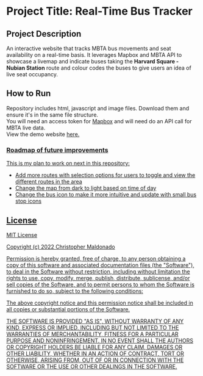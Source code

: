 <h1>Project Title: Real-Time Bus Tracker</h1>

<h2>Project Description</h2>
An interactive website that tracks MBTA bus movements and seat availability on a real-time basis. It leverages Mapbox and MBTA API to showcase a livemap and indicate buses taking the <b>Harvard Square - Nubian Station</b> route and colour codes the buses to give users an idea of live seat occupancy.

<h2>How to Run</h2>
Repository includes html, javascript and image files. Download them and ensure it's in the same file structure.
<br>You will need an access token for <a href="https://www.mapbox.com/">Mapbox</a> and will need do an API call for MBTA live data.
<br>View the demo website <a href="https://jadewee.github.io/projects/maps.html">here.

<h3>Roadmap of future improvements</h3>
  This is my plan to work on next in this repository:
  <ul>
    <li>Add more routes with selection options for users to toggle and view the different routes in the area</li>
    <li>Change the map from dark to light based on time of day</li>
    <li>Change the bus icon to make it more intuitive and update with small bus stop icons</li>
  </ul>

<h2>License</h3>
MIT License

Copyright (c) 2022 Christopher Maldonado

Permission is hereby granted, free of charge, to any person obtaining a copy of this software and associated documentation files (the "Software"), to deal in the Software without restriction, including without limitation the rights to use, copy, modify, merge, publish, distribute, sublicense, and/or sell copies of the Software, and to permit persons to whom the Software is furnished to do so, subject to the following conditions:

The above copyright notice and this permission notice shall be included in all copies or substantial portions of the Software.

THE SOFTWARE IS PROVIDED "AS IS", WITHOUT WARRANTY OF ANY KIND, EXPRESS OR IMPLIED, INCLUDING BUT NOT LIMITED TO THE WARRANTIES OF MERCHANTABILITY, FITNESS FOR A PARTICULAR PURPOSE AND NONINFRINGEMENT. IN NO EVENT SHALL THE AUTHORS OR COPYRIGHT HOLDERS BE LIABLE FOR ANY CLAIM, DAMAGES OR OTHER LIABILITY, WHETHER IN AN ACTION OF CONTRACT, TORT OR OTHERWISE, ARISING FROM, OUT OF OR IN CONNECTION WITH THE SOFTWARE OR THE USE OR OTHER DEALINGS IN THE SOFTWARE.
